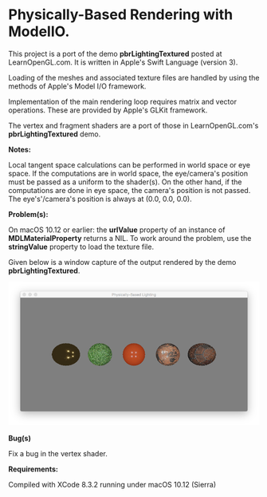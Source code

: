 # Physically-Based Rendering with ModelIO.

This project is a port of the demo **pbrLightingTextured** posted at LearnOpenGL.com. It is written in Apple's Swift Language (version 3).

Loading of the meshes and associated texture files are handled by using the methods of Apple's Model I/O framework.

Implementation of the main rendering loop requires matrix and vector operations. These are provided by Apple's GLKit framework. 

The vertex and fragment shaders are a port of those in LearnOpenGL.com's **pbrLightingTextured** demo. 

**Notes:**

Local tangent space calculations can be performed in world space or eye space. If the computations are in world space, the eye/camera's position must be passed as a uniform to the shader(s). On the other hand, if the computations are done in eye space, the camera's position is not passed. The eye's'/camera's position is always at (0.0, 0.0, 0.0). 


**Problem(s):**

On macOS 10.12 or earlier: the **urlValue** property of an instance of **MDLMaterialProperty** returns a NIL. To work around the problem, use the **stringValue** property to load the texture file.


Given below is a window capture of the output rendered by the demo **pbrLightingTextured**. 

![](Documentation/PBRLightingTextured.png)


**Bug(s)**

Fix a bug in the vertex shader.


**Requirements:**

Compiled with XCode 8.3.2 running under macOS 10.12 (Sierra)


